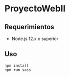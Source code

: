 # ProyectoWebII

## Requerimientos

* Node.js 12.x o superior

## Uso

```
npm install
npm run sass
```
